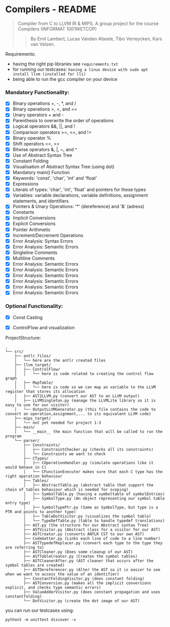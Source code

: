 # Compilers - README
> Compiler from C to LLVM IR & MIPS. A group project for the course Compilers (INFORMAT 1001WETCOP)
> > By Emil Lambert, Lucas Vanden Abeele, Tibo Verreycken, Kars van Velzen.

Requirements:
- having the right pip libraries see ``requirements.txt``
- for running our testcases: ``having a linux device with sudo apt install llvm (installed for lli)``
- being able to run the gcc compiler on your device

### Mandatory Functionality: 
- [X] Binary operations +, -, *, and /
- [X] Binary operations >, <, and ==
- [X] Unary operators + and -
- [X] Parenthesis to overwrite the order of operations
- [X] Logical operators &&, ||, and !
- [X] Comparison operators >=, <=, and !=
- [X] Binary operator %
- [X] Shift operators <<, >>
- [X] Bitwise operators &, |, ~, and ^
- [X] Use of Abstract Syntax Tree
- [X] Constant Folding
- [X] Visualisation of Abstract Syntax Tree (using dot)
- [X] Mandatory main() Function 
- [X] Keywords: 'const', 'char', 'int' and 'float'
- [X] Expressions
- [X] Literals of types: 'char', 'int', 'float' and pointers for these types
- [X] Variables: variable declarations, variable definitions, assignment statements, and identifiers
- [X] Pointers & Unary Operations: '*' (dereference) and '&' (adress)
- [X] Constants
- [X] Implicit Conversions
- [X] Explicit Conversions
- [X] Pointer Arithmetic
- [X] Increment/Decrement Operations
- [X] Error Analysis: Syntax Errors
- [X] Error Analysis: Semantic Errors
- [X] Singleline Comments
- [X] Multiline Comments
- [X] Error Analysis: Semantic Errors
- [X] Error Analysis: Semantic Errors
- [X] Error Analysis: Semantic Errors
- [X] Error Analysis: Semantic Errors
- [X] Error Analysis: Semantic Errors
- [X] Error Analysis: Semantic Errors

### Optional Functionality: 
- [X] Const Casting
- [X] ControlFlow and visualization


ProjectStructure:

```
.
└── src/
    ├── antlr_files/
    │   └── here are the antlr created files
    ├── llvm_target/
    │   ├── ControlFlow/
    │   │   └── here is code related to creating the control flow graph
    │   ├── MapTable/
    │   │   └── here is code so we can map an variable to the LLVM register that stores its allocation
    │   ├── AST2LLVM.py (convert our AST to an LLVM output)
    │   ├── LLVMSingleton.py (manage the LLVMLite library so it is easy to use for our visitor)
    │   └── OutputLLVMGenerator.py (this file contains the code to convert an operation,assignment,... to its equivalent LLVM code)
    ├── mips_target/
    │   └── not yet needed for project 1-3
    ├── main/
    │   └── __main__ the main function that will be called to run the program
    └── parser/
        ├── Constraints/
        │   ├── ConstraintChecker.py (checks all its constraints)
        │   └── Constraints we want to check
        ├── CTypes/
        │   ├── COperationHandler.py (simulate operations like it would behave in C)
        │   └── CFunctionExecuter makes sure that each C type has the right operation behaviour
        ├── Tables/
        │   ├── AbstractTable.py (abstract table that support the chain of tables behaviour which is needed for scoping)
        │   ├── SymbolTable.py (having a symboltable of symbolEntries)
        │   ├── SymbolType.py (An object representing our symbol table entry type)
        │   ├── SymbolTypePtr.py (Same as SymbolType, but type is a PTR and points to another type)
        │   ├── TableDotVisitor.py (visualizes the symbol table)
        │   └── TypeDefTable.py (table to handle typedef translations)
        ├── AST.py (the structure for our Abstract syntax Tree)
        ├── ASTVisitor.py (Abstract class for a visitor for our AST)
        ├── ASTCreator.py (converts ANTLR CST to our own AST)
        ├── CodeGetter.py (Links each line of code to a line number)
        ├── ASTTypedefReplacer.py (convert each type to the type they are referring to)
        ├── ASTCleaner.py (Does some cleanup of our AST)
        ├── ASTTableCreator.py (Creates the symbol tables)
        ├── ASTCleanerAfter.py (AST cleaner that occurs after the symbol tables are created)
        ├── ASTDereferencer.py (Alter the AST so it is easier to see when we want to access the value of an identifier)
        ├── ConstantFoldingVisitor.py (does constant folding)
        ├── ASTConversion.py (makes all the implicit conversions explicit, and checks type semantic errors)
        ├── ValueAdderVisitor.py (does constant propagation and uses constantfolding)
        └── DotVisitor.py (create the dot image of our AST)
```

you can run our testcases using:

```
python3 -m unittest discover -v
```

